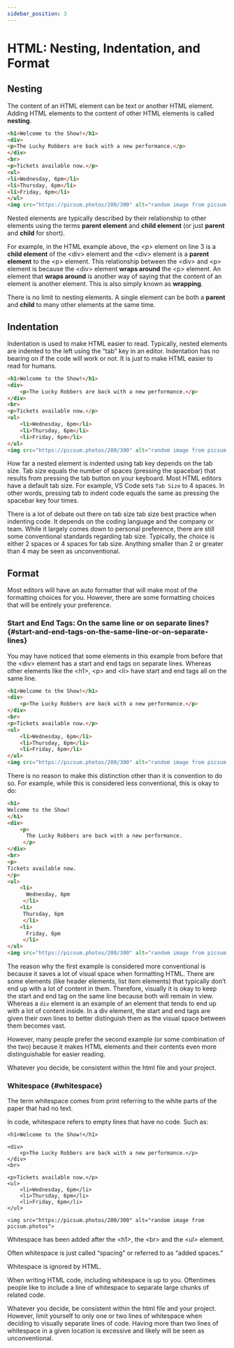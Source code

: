 ```yaml
---
sidebar_position: 3
---
```


# HTML: Nesting, Indentation, and Format

## Nesting

The content of an HTML element can be text or another HTML element. Adding HTML elements to the content of other HTML elements is called **nesting**.


```html
<h1>Welcome to the Show!</h1>
<div>
<p>The Lucky Robbers are back with a new performance.</p>
</div>
<br>
<p>Tickets available now.</p>
<ul>
<li>Wednesday, 6pm</li>
<li>Thursday, 6pm</li>
<li>Friday, 6pm</li>
</ul>
<img src="https://picsum.photos/200/300" alt="random image from picsum.photos">
```


Nested elements are typically described by their relationship to other elements using the terms **parent element** and **child element** (or just **parent** and **child** for short).

For example, in the HTML example above, the &lt;p> element on line 3 is a **child element** of the &lt;div> element and the &lt;div> element is a **parent element** to the &lt;p> element. This relationship between the &lt;div> and &lt;p> element is because the &lt;div> element **wraps around** the &lt;p> element. An element that **wraps around** is another way of saying that the content of an element is another element. This is also simply known as **wrapping**.

There is no limit to nesting elements. A single element can be both a **parent** and **child** to many other elements at the same time.


## Indentation

Indentation is used to make HTML easier to read. Typically, nested elements are indented to the left using the “tab” key in an editor. Indentation has no bearing on if the code will work or not. It is just to make HTML easier to read for humans.


```html
<h1>Welcome to the Show!</h1>
<div>
	<p>The Lucky Robbers are back with a new performance.</p>
</div>
<br>
<p>Tickets available now.</p>
<ul>
	<li>Wednesday, 6pm</li>
	<li>Thursday, 6pm</li>
	<li>Friday, 6pm</li>
</ul>
<img src="https://picsum.photos/200/300" alt="random image from picsum.photos">
```


How far a nested element is indented using tab key depends on the tab size. Tab size equals the number of spaces (pressing the spacebar) that results from pressing the tab button on your keyboard. Most HTML editors have a default tab size. For example, VS Code sets `Tab Size` to 4 spaces. In other words, pressing tab to indent code equals the same as pressing the spacebar key four times.

There is a lot of debate out there on tab size tab size best practice when indenting code. It depends on the coding language and the company or team. While it largely comes down to personal preference, there are still some conventional standards regarding tab size. Typically, the choice is either 2 spaces or 4 spaces for tab size. Anything smaller than 2 or greater than 4 may be seen as unconventional.


## Format

Most editors will have an auto formatter that will make most of the formatting choices for you. However, there are some formatting choices that will be entirely your preference.


### Start and End Tags: On the same line or on separate lines? {#start-and-end-tags-on-the-same-line-or-on-separate-lines}

You may have noticed that some elements in this example from before that the &lt;div> element has a start and end tags on separate lines. Whereas other elements like the &lt;h1>, &lt;p> and &lt;li> have start and end tags all on the same line. 


```html
<h1>Welcome to the Show!</h1>
<div>
	<p>The Lucky Robbers are back with a new performance.</p>
</div>
<br>
<p>Tickets available now.</p>
<ul>
	<li>Wednesday, 6pm</li>
	<li>Thursday, 6pm</li>
	<li>Friday, 6pm</li>
</ul>
<img src="https://picsum.photos/200/300" alt="random image from picsum.photos">
```


There is no reason to make this distinction other than it is convention to do so. For example, while this is considered less conventional, this is okay to do:


```html
<h1>
Welcome to the Show!
</h1>
<div>
	<p>
      The Lucky Robbers are back with a new performance.
     </p>
</div>
<br>
<p>
Tickets available now.
</p>
<ul>
	<li>
      Wednesday, 6pm
     </li>
	<li>
     Thursday, 6pm
     </li>
	<li>
      Friday, 6pm
     </li>
</ul>
<img src="https://picsum.photos/200/300" alt="random image from picsum.photos">
```


The reason why the first example is considered more conventional is because it saves a lot of visual space when formatting HTML. There are some elements (like header elements, list item elements) that typically don’t end up with a lot of content in them. Therefore, visually it is okay to keep the start and end tag on the same line because both will remain in view. Whereas a `div` element is an example of an element that tends to end up with a lot of content inside. In a div element, the start and end tags are given their own lines to better distinguish them as the visual space between them becomes vast.

However, many people prefer the second example (or some combination of the two) because it makes HTML elements and their contents even more distinguishable for easier reading.

Whatever you decide, be consistent within the html file and your project.


### Whitespace {#whitespace}

The term whitespace comes from print referring to the white parts of the paper that had no text.

In code, whitespace refers to empty lines that have no code. Such as:


```
<h1>Welcome to the Show!</h1>

<div>
	<p>The Lucky Robbers are back with a new performance.</p>
</div>
<br>

<p>Tickets available now.</p>
<ul>
	<li>Wednesday, 6pm</li>
	<li>Thursday, 6pm</li>
	<li>Friday, 6pm</li>
</ul>

<img src="https://picsum.photos/200/300" alt="random image from picsum.photos">
```


Whitespace has been added after the &lt;h1>, the &lt;br> and the &lt;ul> element.

Often whitespace is just called “spacing” or referred to as “added spaces.”

Whitespace is ignored by HTML.

When writing HTML code, including whitespace is up to you. Oftentimes people like to include a line of whitespace to separate large chunks of related code.

Whatever you decide, be consistent within the html file and your project. However, limit yourself to only one or two lines of whitespace when deciding to visually separate lines of code. Having more than two lines of whitespace in a given location is excessive and likely will be seen as unconventional.



